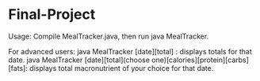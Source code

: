 # Final-Project
Usage: Compile MealTracker.java, then run java MealTracker.

For advanced users: java MealTracker [date][total] : displays totals for that date.
java MealTracker [date][total](choose one)[calories][protein][carbs][fats]: displays total macronutrient of your choice for that date.
